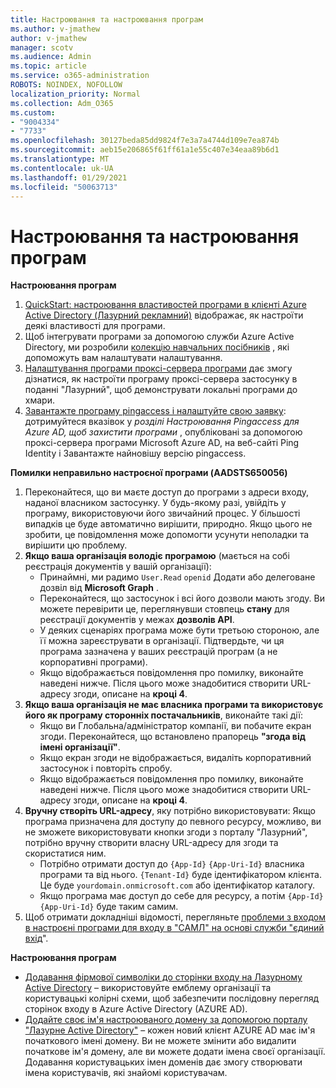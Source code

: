 ```yaml
---
title: Настроювання та настроювання програм
ms.author: v-jmathew
author: v-jmathew
manager: scotv
ms.audience: Admin
ms.topic: article
ms.service: o365-administration
ROBOTS: NOINDEX, NOFOLLOW
localization_priority: Normal
ms.collection: Adm_O365
ms.custom:
- "9004334"
- "7733"
ms.openlocfilehash: 30127beda85dd9824f7e3a7a4744d109e7ea874b
ms.sourcegitcommit: aeb15e206865f61ff61a1e55c407e34eaa89b6d1
ms.translationtype: MT
ms.contentlocale: uk-UA
ms.lasthandoff: 01/29/2021
ms.locfileid: "50063713"
---
```

# <a name="configure-and-customize-applications"></a>Настроювання та настроювання програм

**Настроювання програм**

1. [QuickStart: настроювання властивостей програми в клієнті Azure Active Directory (Лазурний рекламний)](https://docs.microsoft.com/azure/active-directory/manage-apps/add-application-portal-configure) відображає, як настроїти деякі властивості для програми.
2. Щоб інтегрувати програми за допомогою служби Azure Active Directory, ми розробили [колекцію навчальних посібників](https://docs.microsoft.com/azure/active-directory/saas-apps/tutorial-list) , які допоможуть вам налаштувати налаштування.
3. [Налаштування програми проксі-сервера програми](https://docs.microsoft.com/azure/active-directory/manage-apps/application-proxy-config-how-to) дає змогу дізнатися, як настроїти програму проксі-сервера застосунку в поданні "Лазурний", щоб демонструвати локальні програми до хмари.
4. [Завантажте програму pingaccess і налаштуйте свою заявку](https://docs.microsoft.com/azure/active-directory/manage-apps/application-proxy-ping-access-publishing-guide#download-pingaccess-and-configure-your-application): дотримуйтеся вказівок у *розділі Настроювання Pingaccess для Azure AD, щоб захистити програми* , опубліковані за допомогою проксі-сервера програми Microsoft Azure AD, на веб-сайті Ping Identity і Завантажте найновішу версію pingaccess.

**Помилки неправильно настроєної програми (AADSTS650056)**

1. Переконайтеся, що ви маєте доступ до програми з адреси входу, наданої власником застосунку. У будь-якому разі, увійдіть у програму, використовуючи його звичайний процес. У більшості випадків це буде автоматично вирішити, природно. Якщо цього не зробити, це повідомлення може допомогти усунути неполадки та вирішити цю проблему.
2. **Якщо ваша організація володіє програмою** (мається на собі реєстрація документів у вашій організації):
    - Принаймні, ми радимо `User.Read` `openid` Додати або делеговане дозвіл від **Microsoft Graph** .
    - Переконайтеся, що застосунок і всі його дозволи мають згоду. Ви можете перевірити це, переглянувши стовпець **стану** для реєстрації документів у межах **дозволів API**.
    - У деяких сценаріях програма може бути третьою стороною, але її можна зареєструвати в організації. Підтвердьте, чи ця програма зазначена у ваших реєстрацій програм (а не корпоративні програми).
    - Якщо відображається повідомлення про помилку, виконайте наведені нижче. Після цього може знадобитися створити URL-адресу згоди, описане на **кроці 4**.
3. **Якщо ваша організація не має власника програми та використовує його як програму сторонніх постачальників**, виконайте такі дії:
    - Якщо ви Глобальна/адміністратор компанії, ви побачите екран згоди. Переконайтеся, що встановлено прапорець **"згода від імені організації"**.
    - Якщо екран згоди не відображається, видаліть корпоративний застосунок і повторіть спробу.
    - Якщо відображається повідомлення про помилку, виконайте наведені нижче. Після цього може знадобитися створити URL-адресу згоди, описане на **кроці 4**.
4. **Вручну створіть URL-адресу**, яку потрібно використовувати: Якщо програма призначена для доступу до певного ресурсу, можливо, ви не зможете використовувати кнопки згоди з порталу "Лазурний", потрібно вручну створити власну URL-адресу для згоди та скористатися ним.
    - Потрібно отримати доступ до `{App-Id}` `{App-Uri-Id}` власника програми та від нього. `{Tenant-Id}` буде ідентифікатором клієнта. Це буде `yourdomain.onmicrosoft.com` або ідентифікатор каталогу.
    - Якщо програма має доступ до себе для ресурсу, а потім `{App-Id}` `{App-Uri-Id}` буде таким самим.
5. Щоб отримати докладніші відомості, перегляньте [проблеми з входом в настроєні програми для входу в "САМЛ" на основі служби "єдиний вхід](https://docs.microsoft.com/azure/active-directory/manage-apps/application-sign-in-problem-federated-sso-gallery#misconfigured-application)".

**Настроювання програм**

- [Додавання фірмової символіки до сторінки входу на Лазурному Active Directory](https://docs.microsoft.com/azure/active-directory/fundamentals/customize-branding) – використовуйте емблему організації та користувацькі колірні схеми, щоб забезпечити послідовну перегляд сторінок входу в Azure Active Directory (AZURE AD).
- [Додайте своє ім'я настроюваного домену за допомогою порталу "Лазурне Active Directory"](https://docs.microsoft.com/azure/active-directory/fundamentals/add-custom-domain) – кожен новий клієнт AZURE AD має ім'я початкового імені домену. Ви не можете змінити або видалити початкове ім'я домену, але ви можете додати імена своєї організації. Додавання користувацьких імен доменів дає змогу створювати імена користувачів, які знайомі користувачам.
